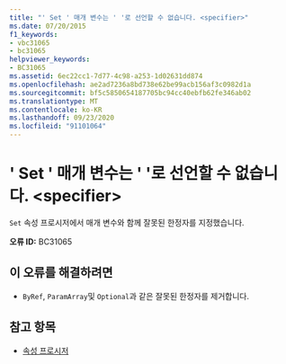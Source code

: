 ```yaml
---
title: "' Set ' 매개 변수는 ' '로 선언할 수 없습니다. <specifier>"
ms.date: 07/20/2015
f1_keywords:
- vbc31065
- bc31065
helpviewer_keywords:
- BC31065
ms.assetid: 6ec22cc1-7d77-4c98-a253-1d02631dd874
ms.openlocfilehash: ae2ad7236a8bd738e62be99acb156af3c0982d1a
ms.sourcegitcommit: bf5c5850654187705bc94cc40ebfb62fe346ab02
ms.translationtype: MT
ms.contentlocale: ko-KR
ms.lasthandoff: 09/23/2020
ms.locfileid: "91101064"
---
```

# <a name="set-parameter-cannot-be-declared-specifier"></a>' Set ' 매개 변수는 ' '로 선언할 수 없습니다. \<specifier>

`Set` 속성 프로시저에서 매개 변수와 함께 잘못된 한정자를 지정했습니다.  
  
 **오류 ID:** BC31065  
  
## <a name="to-correct-this-error"></a>이 오류를 해결하려면  
  
- `ByRef`, `ParamArray`및 `Optional`과 같은 잘못된 한정자를 제거합니다.  
  
## <a name="see-also"></a>참고 항목

- [속성 프로시저](../programming-guide/language-features/procedures/property-procedures.md)
